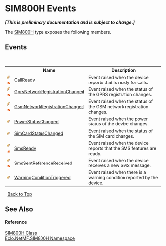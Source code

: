 # SIM800H Events
 _**\[This is preliminary documentation and is subject to change.\]**_

The <a href="T_Eclo_NetMF_SIM800H_SIM800H">SIM800H</a> type exposes the following members.


## Events
&nbsp;<table><tr><th></th><th>Name</th><th>Description</th></tr><tr><td>![Public event](media/pubevent.gif "Public event")![Static member](media/static.gif "Static member")</td><td><a href="E_Eclo_NetMF_SIM800H_SIM800H_CallReady">CallReady</a></td><td>
Event raised when the device reports that is ready for calls.</td></tr><tr><td>![Public event](media/pubevent.gif "Public event")![Static member](media/static.gif "Static member")</td><td><a href="E_Eclo_NetMF_SIM800H_SIM800H_GprsNetworkRegistrationChanged">GprsNetworkRegistrationChanged</a></td><td>
Event raised when the status of the GPRS registration changes.</td></tr><tr><td>![Public event](media/pubevent.gif "Public event")![Static member](media/static.gif "Static member")</td><td><a href="E_Eclo_NetMF_SIM800H_SIM800H_GsmNetworkRegistrationChanged">GsmNetworkRegistrationChanged</a></td><td>
Event raised when the status of the GSM network registration changes.</td></tr><tr><td>![Public event](media/pubevent.gif "Public event")</td><td><a href="E_Eclo_NetMF_SIM800H_SIM800H_PowerStatusChanged">PowerStatusChanged</a></td><td>
Event raised when the power status of the device changes.</td></tr><tr><td>![Public event](media/pubevent.gif "Public event")</td><td><a href="E_Eclo_NetMF_SIM800H_SIM800H_SimCardStatusChanged">SimCardStatusChanged</a></td><td>
Event raised when the status of the SIM card changes.</td></tr><tr><td>![Public event](media/pubevent.gif "Public event")![Static member](media/static.gif "Static member")</td><td><a href="E_Eclo_NetMF_SIM800H_SIM800H_SmsReady">SmsReady</a></td><td>
Event raised when the device reports that the SMS features are ready.</td></tr><tr><td>![Public event](media/pubevent.gif "Public event")![Static member](media/static.gif "Static member")</td><td><a href="E_Eclo_NetMF_SIM800H_SIM800H_SmsSentReferenceReceived">SmsSentReferenceReceived</a></td><td>
Event raised when the device receives a new SMS message.</td></tr><tr><td>![Public event](media/pubevent.gif "Public event")</td><td><a href="E_Eclo_NetMF_SIM800H_SIM800H_WarningConditionTriggered">WarningConditionTriggered</a></td><td>
Event raised when there is a warning condition reported by the device.</td></tr></table>&nbsp;
<a href="#sim800h-events">Back to Top</a>

## See Also


#### Reference
<a href="T_Eclo_NetMF_SIM800H_SIM800H">SIM800H Class</a><br /><a href="N_Eclo_NetMF_SIM800H">Eclo.NetMF.SIM800H Namespace</a><br />